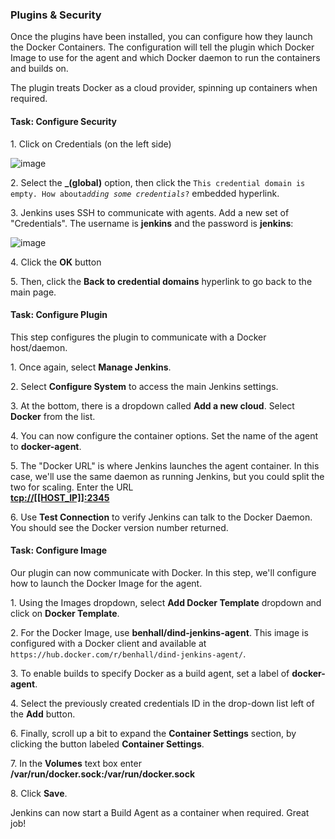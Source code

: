 ### Plugins & Security

Once the plugins have been installed, you can configure how they launch the Docker Containers. The configuration will tell the plugin which Docker Image to use for the agent and which Docker daemon to run the containers and builds on.

The plugin treats Docker as a cloud provider, spinning up containers when required.

#### Task: Configure Security

1\. Click on Credentials (on the left side)<br>

![image](https://user-images.githubusercontent.com/558905/37984825-53a50ac6-31c5-11e8-8d88-76610aa7426e.png)

2\. Select the **_(global)** option, then click the `This credential domain is empty. How about`*`adding some credentials`*`?` embedded hyperlink.<br>

3\. Jenkins uses SSH to communicate with agents. Add a new set of "Credentials". The username is **jenkins** and the password is **jenkins**:<br>

![image](https://user-images.githubusercontent.com/558905/37985129-fd391d84-31c5-11e8-8954-44a13e2c98c3.png)

4\. Click the **OK** button<br>

5\. Then, click the **Back to credential domains** hyperlink to go back to the main page.

#### Task: Configure Plugin

This step configures the plugin to communicate with a Docker host/daemon.

1\. Once again, select **Manage Jenkins**.<br>

2\. Select **Configure System** to access the main Jenkins settings.<br>

3\. At the bottom, there is a dropdown called **Add a new cloud**. Select **Docker** from the list.<br>

4\. You can now configure the container options. Set the name of the agent to **docker-agent**.<br>

5\. The "Docker URL" is where Jenkins launches the agent container. In this case, we'll use the same daemon as running Jenkins, but you could split the two for scaling. Enter the URL<br>
 **[tcp://[[HOST_IP]]:2345](tcp://[[HOST_IP]]:2345)**

6\. Use **Test Connection** to verify Jenkins can talk to the Docker Daemon. You should see the Docker version number returned.<br>

#### Task: Configure Image

Our plugin can now communicate with Docker. In this step, we'll configure how to launch the Docker Image for the agent.

1\. Using the Images dropdown, select **Add Docker Template** dropdown and click on **Docker Template**.<br>

2\. For the Docker Image, use **benhall/dind-jenkins-agent**. This image is configured with a Docker client and available at `https://hub.docker.com/r/benhall/dind-jenkins-agent/`.<br>

3\. To enable builds to specify Docker as a build agent, set a label of **docker-agent**.<br>

4\. Select the previously created credentials ID in the drop-down list left of the **Add** button.<br>

6\. Finally, scroll up a bit to expand the **Container Settings** section, by clicking the button labeled **Container Settings**.<br>

7\. In the **Volumes** text box enter **/var/run/docker.sock:/var/run/docker.sock**<br>

8\. Click **Save**.<br>

Jenkins can now start a Build Agent as a container when required. Great job!
